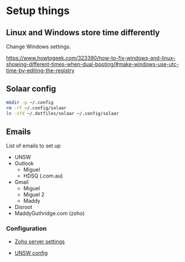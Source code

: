 # Setup things

## Linux and Windows store time differently

Change Windows settings.

<https://www.howtogeek.com/323390/how-to-fix-windows-and-linux-showing-different-times-when-dual-booting/#make-windows-use-utc-time-by-editing-the-registry>

## Solaar config

```sh
mkdir -p ~/.config
rm -rf ~/.config/solaar
ln -sfd ~/.dotfiles/solaar ~/.config/solaar
```

## Emails

List of emails to set up

* UNSW
* Outlook
    * Miguel
    * HDSQ (.com.au)
* Gmail
    * Miguel
    * Miguel 2
    * Maddy
* Disroot
* MaddyGuthridge.com (zoho)

### Configuration

* [Zoho server settings](https://www.zoho.com/mail/help/imap-access.html)

* [UNSW config](./setup/unsw-email-config.pdf)
